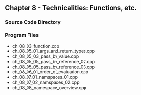 ## Chapter 8 - Technicalities: Functions, etc.
### Source Code Directory

### Program Files
* ch\_08\_03\_function.cpp
* ch\_08\_05\_01\_args\_and\_return\_types.cpp
* ch\_08\_05\_03\_pass\_by\_value.cpp
* ch\_08\_05\_05\_pass\_by\_reference\_02.cpp
* ch\_08\_05\_05\_pass\_by\_reference\_03.cpp
* ch\_08\_06\_01\_order\_of\_evaluation.cpp
* ch\_08\_07\_01\_namspaces\_01.cpp
* ch\_08\_07\_02\_namspaces\_02.cpp
* ch\_08\_08\_namespace\_overview.cpp 
